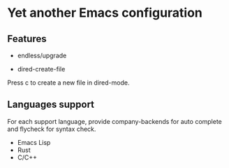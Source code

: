 # Yet another Emacs configuration

## Features

- endless/upgrade

- dired-create-file

Press c to create a new file in dired-mode. 

## Languages support

For each support language, provide company-backends for auto complete
and flycheck for syntax check.

- Emacs Lisp
- Rust
- C/C++
